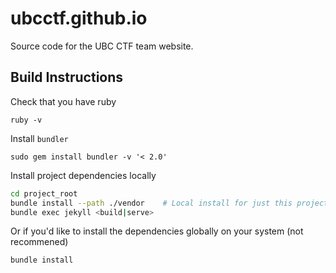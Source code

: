 # ubcctf.github.io

Source code for the UBC CTF team website.


## Build Instructions

Check that you have ruby

```
ruby -v
```

Install `bundler`

```
sudo gem install bundler -v '< 2.0'
```

Install project dependencies locally

```bash
cd project_root
bundle install --path ./vendor    # Local install for just this project
bundle exec jekyll <build|serve>
```

Or if you'd like to install the dependencies globally on your system (not
recommened)

```
bundle install
```
